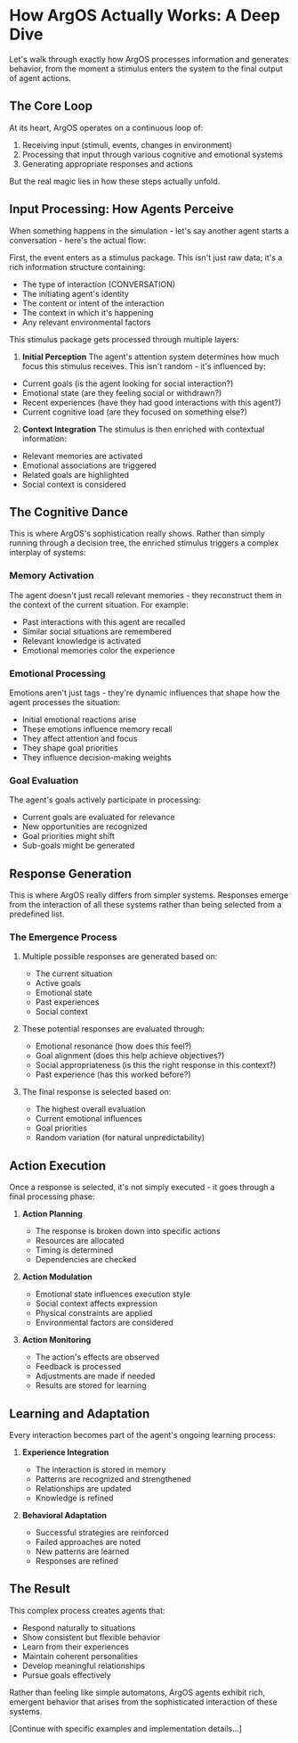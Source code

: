 # How ArgOS Actually Works: A Deep Dive

Let's walk through exactly how ArgOS processes information and generates behavior, from the moment a stimulus enters the system to the final output of agent actions.

## The Core Loop

At its heart, ArgOS operates on a continuous loop of:

1. Receiving input (stimuli, events, changes in environment)
2. Processing that input through various cognitive and emotional systems
3. Generating appropriate responses and actions

But the real magic lies in how these steps actually unfold.

## Input Processing: How Agents Perceive

When something happens in the simulation - let's say another agent starts a conversation - here's the actual flow:

First, the event enters as a stimulus package. This isn't just raw data; it's a rich information structure containing:

- The type of interaction (CONVERSATION)
- The initiating agent's identity
- The content or intent of the interaction
- The context in which it's happening
- Any relevant environmental factors

This stimulus package gets processed through multiple layers:

1. **Initial Perception**
   The agent's attention system determines how much focus this stimulus receives. This isn't random - it's influenced by:

- Current goals (is the agent looking for social interaction?)
- Emotional state (are they feeling social or withdrawn?)
- Recent experiences (have they had good interactions with this agent?)
- Current cognitive load (are they focused on something else?)

2. **Context Integration**
   The stimulus is then enriched with contextual information:

- Relevant memories are activated
- Emotional associations are triggered
- Related goals are highlighted
- Social context is considered

## The Cognitive Dance

This is where ArgOS's sophistication really shows. Rather than simply running through a decision tree, the enriched stimulus triggers a complex interplay of systems:

### Memory Activation

The agent doesn't just recall relevant memories - they reconstruct them in the context of the current situation. For example:

- Past interactions with this agent are recalled
- Similar social situations are remembered
- Relevant knowledge is activated
- Emotional memories color the experience

### Emotional Processing

Emotions aren't just tags - they're dynamic influences that shape how the agent processes the situation:

- Initial emotional reactions arise
- These emotions influence memory recall
- They affect attention and focus
- They shape goal priorities
- They influence decision-making weights

### Goal Evaluation

The agent's goals actively participate in processing:

- Current goals are evaluated for relevance
- New opportunities are recognized
- Goal priorities might shift
- Sub-goals might be generated

## Response Generation

This is where ArgOS really differs from simpler systems. Responses emerge from the interaction of all these systems rather than being selected from a predefined list.

### The Emergence Process

1. Multiple possible responses are generated based on:

   - The current situation
   - Active goals
   - Emotional state
   - Past experiences
   - Social context

2. These potential responses are evaluated through:

   - Emotional resonance (how does this feel?)
   - Goal alignment (does this help achieve objectives?)
   - Social appropriateness (is this the right response in this context?)
   - Past experience (has this worked before?)

3. The final response is selected based on:
   - The highest overall evaluation
   - Current emotional influences
   - Goal priorities
   - Random variation (for natural unpredictability)

## Action Execution

Once a response is selected, it's not simply executed - it goes through a final processing phase:

1. **Action Planning**

   - The response is broken down into specific actions
   - Resources are allocated
   - Timing is determined
   - Dependencies are checked

2. **Action Modulation**

   - Emotional state influences execution style
   - Social context affects expression
   - Physical constraints are applied
   - Environmental factors are considered

3. **Action Monitoring**
   - The action's effects are observed
   - Feedback is processed
   - Adjustments are made if needed
   - Results are stored for learning

## Learning and Adaptation

Every interaction becomes part of the agent's ongoing learning process:

1. **Experience Integration**

   - The interaction is stored in memory
   - Patterns are recognized and strengthened
   - Relationships are updated
   - Knowledge is refined

2. **Behavioral Adaptation**
   - Successful strategies are reinforced
   - Failed approaches are noted
   - New patterns are learned
   - Responses are refined

## The Result

This complex process creates agents that:

- Respond naturally to situations
- Show consistent but flexible behavior
- Learn from their experiences
- Maintain coherent personalities
- Develop meaningful relationships
- Pursue goals effectively

Rather than feeling like simple automatons, ArgOS agents exhibit rich, emergent behavior that arises from the sophisticated interaction of these systems.

[Continue with specific examples and implementation details...]
